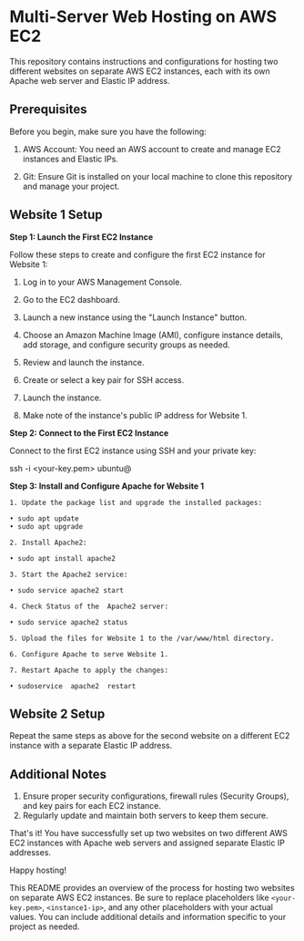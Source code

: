 # Multi-Server Web Hosting on AWS EC2

This repository contains instructions and configurations for hosting two different websites on separate AWS EC2 instances, each with its own Apache web server and Elastic IP address.

## Prerequisites

Before you begin, make sure you have the following:

1. AWS Account: You need an AWS account to create and manage EC2 instances and Elastic IPs.

2. Git: Ensure Git is installed on your local machine to clone this repository and manage your project.

## Website 1 Setup

**Step 1: Launch the First EC2 Instance**

Follow these steps to create and configure the first EC2 instance for Website 1:

1. Log in to your AWS Management Console.

2. Go to the EC2 dashboard.

3. Launch a new instance using the "Launch Instance" button.

4. Choose an Amazon Machine Image (AMI), configure instance details, add storage, and configure security groups as needed.

5. Review and launch the instance.

6. Create or select a key pair for SSH access.

7. Launch the instance.

8. Make note of the instance's public IP address for Website 1.

**Step 2: Connect to the First EC2 Instance**

Connect to the first EC2 instance using SSH and your private key:

ssh -i <your-key.pem> ubuntu@<instance1-ip>

**Step 3: Install and Configure Apache for Website 1**

    1. Update the package list and upgrade the installed packages:
 
    • sudo apt update
    • sudo apt upgrade
    
    2. Install Apache2:
  
    • sudo apt install apache2
    
    3. Start the Apache2 service:
   
    • sudo service apache2 start
    
    4. Check Status of the  Apache2 server:
  
    • sudo service apache2 status
    
    5. Upload the files for Website 1 to the /var/www/html directory.
    
    6. Configure Apache to serve Website 1.
    
    7. Restart Apache to apply the changes:
 
    • sudoservice  apache2  restart

## Website 2 Setup

Repeat the same steps as above for the second website on a different EC2 instance with a separate Elastic IP address.

## Additional Notes
  1.  Ensure proper security configurations, firewall rules (Security Groups), and key pairs for each EC2 instance.
 2.   Regularly update and maintain both servers to keep them secure.
      
That's it! You have successfully set up two websites on two different AWS EC2 instances with Apache web servers and assigned separate Elastic IP addresses.

Happy hosting!


This README provides an overview of the process for hosting two websites on separate AWS EC2 instances. Be sure to replace placeholders like `<your-key.pem>`, `<instance1-ip>`, and any other placeholders with your actual values. You can include additional details and information specific to your project as needed.

